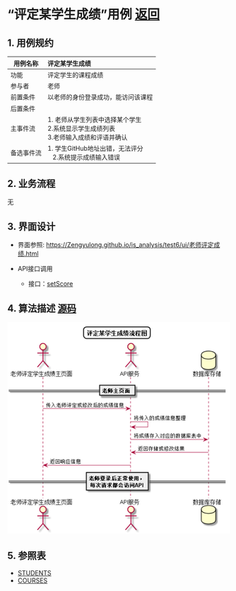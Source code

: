 # “评定某学生成绩”用例 [返回](../../README.md)

## 1. 用例规约

|用例名称|评定某学生成绩|
|-------|:-------------|
|功能|评定学生的课程成绩|
|参与者|老师|
|前置条件| 以老师的身份登录成功，能访问该课程|
|后置条件||
|主事件流| 1. 老师从学生列表中选择某个学生<br/>2.系统显示学生成绩列表<br/>3.老师输入成绩和评语并确认|
|备选事件流|1. 学生GitHub地址出错，无法评分 <br/>&nbsp;&nbsp; 2.系统提示成绩输入错误<br/>|

## 2. 业务流程
无


## 3. 界面设计
- 界面参照: 
https://Zengyulong.github.io/is_analysis/test6/ui/老师评定成绩.html

- API接口调用
    - 接口：[setScore](../接口1/setScore.md)

## 4. 算法描述 [源码](../流程图/评定学生成绩.wsd)
![评定学生成绩](../images/流程图/评定学生成绩.png)
    
## 5. 参照表

- [STUDENTS](../数据库设计/数据库设计.md/#STUDENTS)
- [COURSES](../数据库设计/数据库设计.md/#COURSES)
